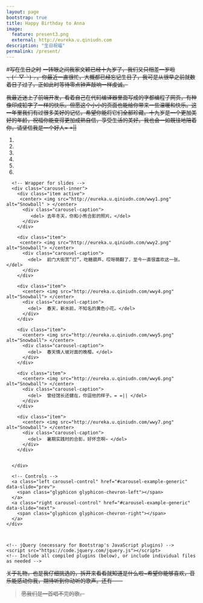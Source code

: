 ```yaml
---
layout: page
bootstrap: true
title: Happy Birthday to Anna
image:
  feature: present3.png
  external: http://eureka.u.qiniudn.com
description: "生日祝福"
permalink: /present/
---
```

#<del>写在生日之时</del>
<del>一转眼之间我家文颖已经十九岁了，我们又只相差一岁啦╮(╯▽╰)╭。你最近一直很忙，大概都已经忘记生日了，我可是从很早之前就数着日子过了，正如此时等待零点钟声敲响一样虔诚。</del>



<del>我最近迷上了前端开发，看着自己在代码编译器里面写成的字都编程了网页，有种像印成铅字了一样的快乐。但愿这个小小的页面也能给你带来一些温暖和快乐。这一年里我们有过很多美好的记忆，希望你能将它们全部珍藏。十九岁是一个更加美好的年龄，祝福你能变得更加成熟自信，享受生活的美好。我也会一如既往地陪着你，请坚信我是一个好人= =||</del>


<body>
	<div id="carousel-example-generic" class="carousel slide" data-ride="carousel">
	  <!-- Indicators -->
	  <ol class="carousel-indicators">
	    <li data-target="#carousel-example-generic" data-slide-to="0" class="active"></li>
	    <li data-target="#carousel-example-generic" data-slide-to="1"></li>
	    <li data-target="#carousel-example-generic" data-slide-to="2"></li>
		<li data-target="#carousel-example-generic" data-slide-to="3"></li>
			<li data-target="#carousel-example-generic" data-slide-to="4"></li>
				<li data-target="#carousel-example-generic" data-slide-to="5"></li>
	  </ol>

	  <!-- Wrapper for slides -->
	  <div class="carousel-inner">
	    <div class="item active">
	     <center> <img src="http://eureka.u.qiniudn.com/wwy1.png" alt="Snowball" > </center>
	      <div class="carousel-caption">
			 <del> 去年冬天，你和小熊合影的照片。</del>
	      </div>
	    </div>
		
	    <div class="item">
	     <center> <img src="http://eureka.u.qiniudn.com/wwy2.png" alt="Snowball"> </center>
	      <div class="carousel-caption">
			<del>  前门大街赏“灯”，吃糖葫芦，哎呀萌翻了，至今一直很喜欢这一张。</del>
	      </div>
	    </div>
		
	    <div class="item">
	      <center> <img src="http://eureka.u.qiniudn.com/wwy4.png" alt="Snowball"> </center>
	      <div class="carousel-caption">
			<del>  春天，新水前，不知名的黄色小花。</del>
	      </div>
	    </div>
		
	    <div class="item">
	      <center> <img src="http://eureka.u.qiniudn.com/wwy5.png" alt="Snowball"> </center>
	      <div class="carousel-caption">
			<del>  春天情人坡对面的晚樱。</del>
	      </div>
	    </div>
		
	    <div class="item">
	      <center> <img src="http://eureka.u.qiniudn.com/wwy6.png" alt="Snowball"> </center>
	      <div class="carousel-caption">
			<del>  曾经馆长还健在，你逗他的样子。= =|| </del>
	      </div>
	    </div>
		
	    <div class="item">
	      <center> <img src="http://eureka.u.qiniudn.com/wwy7.png" alt="Snowball"> </center>
	      <div class="carousel-caption">
			<del>  暑期实践时的合影，好怀念啊~ </del>
	      </div>
	    </div>
		
	    
	  </div>

	  <!-- Controls -->
	  <a class="left carousel-control" href="#carousel-example-generic" data-slide="prev">
	    <span class="glyphicon glyphicon-chevron-left"></span>
	  </a>
	  <a class="right carousel-control" href="#carousel-example-generic" data-slide="next">
	    <span class="glyphicon glyphicon-chevron-right"></span>
	  </a>
	</div>



    <!-- jQuery (necessary for Bootstrap's JavaScript plugins) -->
    <script src="https://code.jquery.com/jquery.js"></script>
    <!-- Include all compiled plugins (below), or include individual files as needed -->
	
  </body>
	
<del>关于礼物，也是我仔细挑选的，拆开来看看就知道是什么啦~希望你能够喜欢，音乐能感动你我，期待听到你动听的歌声。还有——</del>


  ><del>愿我们是一首唱不完的歌。</del>